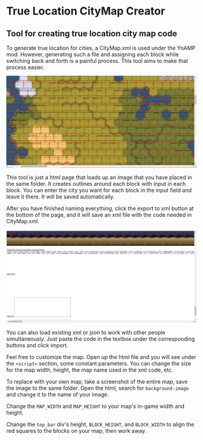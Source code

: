 # True Location CityMap Creator

## Tool for creating true location city map code

To generate true location for cities, a CityMap.xml is used under the YnAMP mod. However, generating such a file and assigning each block while switching back and forth is a painful process. This tool aims to make that process easier. 

![Map view](/display/tooldisplay3.JPG?raw=true)

This tool is just a html page that loads up an image that you have placed in the same folder. It creates outlines around each block with input in each block.
You can enter the city you want for each block in the input field and leave it there. It will be saved automatically.

After you have finished naming everything, click the export to xml button at the bottom of the page, and it will save an xml file with the code needed in CityMap.xml.

![Map view](/display/tooldisplay4.JPG?raw=true)

You can also load existing xml or json to work with other people simultaneously. Just paste the code in the textbox under the corresponding buttons and click import.

Feel free to customize the map. Open up the html file and you will see under the `<script>` section, some constant parameters. You can change the size for the map width, height, the map name used in the xml code, etc.

To replace with your own map, take a screenshot of the entire map, save the image to the same folder. Open the html, search for `background-image` and change it to the name of your image.

Change the `MAP_WIDTH` and `MAP_HEIGHT` to your map's in-game width and height.

Change the `top_bar` div's height, `BLOCK_HEIGHT`, and `BLOCK_WIDTH` to align the red squares to the blocks on your map, then work away.
